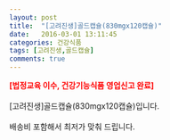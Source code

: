 ```yaml
---
layout: post
title:  "[고려진생]골드캡슐(830mgx120캡슐)"
date:   2016-03-01 13:11:45
categories: 건강식품
tags: [고려진생,골드캡슐]
comments: true
---
```


<strong><span style="color: rgb(255, 0, 0);">[법정교육 이수, 건강기능식품 영업신고 완료]</span></strong>
<br><br>
[고려진생]골드캡슐(830mgx120캡슐)입니다.
<br><br>
배송비 포함해서 최저가 맞춰 드립니다.
<br>
<br>
<img class="image" src="https://4.bp.blogspot.com/-p3O4Fh1uS8Y/W_qYfuz-O_I/AAAAAAAAA2M/Rd41PbBMPagn3ekXdGcKnB9fy8BzBQ-nACLcBGAs/s320/34623572457.jpg" alt=""/>
<br>
<br>
<img class="image" src="http://www.nbbang.co.kr/data/webedit/20170919151254_nkpenksn.jpg" alt=""/>  